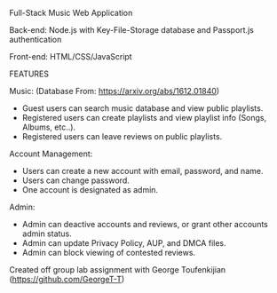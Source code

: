 Full-Stack Music Web Application

Back-end: Node.js with Key-File-Storage database and Passport.js authentication

Front-end: HTML/CSS/JavaScript

FEATURES

Music: (Database From: https://arxiv.org/abs/1612.01840)

- Guest users can search music database and view public playlists.
- Registered users can create playlists and view playlist info (Songs, Albums, etc..).
- Registered users can leave reviews on public playlists.

Account Management:
- Users can create a new account with email, password, and name.
- Users can change password.
- One account is designated as admin.

Admin:
- Admin can deactive accounts and reviews, or grant other accounts admin status.
- Admin can update Privacy Policy, AUP, and DMCA files.
- Admin can block viewing of contested reviews.


Created off group lab assignment with George Toufenkijian (https://github.com/GeorgeT-T)